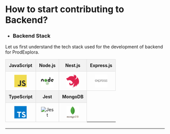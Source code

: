 # How to start contributing to Backend?

- ### Backend Stack

Let us first understand the tech stack used for the development of backend for ProdExplora.

<table style="width: 100%; border-collapse: collapse; margin-bottom: 20px;" align="center">
  <tr>
    <th style="text-align: center; padding: 10px; border: 1px solid #ddd; background-color: #f2f2f2;">
      <a href="https://developer.mozilla.org/en-US/docs/Web/JavaScript" style="text-decoration: none; color: inherit;">JavaScript</a>
    </th>
    <th style="text-align: center; padding: 10px; border: 1px solid #ddd; background-color: #f2f2f2;">
      <a href="https://nodejs.org" style="text-decoration: none; color: inherit;">Node.js</a>
    </th>
    <th style="text-align: center; padding: 10px; border: 1px solid #ddd; background-color: #f2f2f2;">
      <a href="https://nestjs.com/" style="text-decoration: none; color: inherit;">Nest.js</a>
    </th>
    <th style="text-align: center; padding: 10px; border: 1px solid #ddd; background-color: #f2f2f2;">
      <a href="https://expressjs.com" style="text-decoration: none; color: inherit;">Express.js</a>
    </th>
  </tr>
  <tr>
    <td style="text-align: center; padding: 10px; border: 1px solid #ddd;">
      <a href="https://developer.mozilla.org/en-US/docs/Web/JavaScript" style="text-decoration: none; color: inherit;">
        <img src="https://raw.githubusercontent.com/devicons/devicon/master/icons/javascript/javascript-original.svg" alt="JavaScript" style="display: block; margin: 0 auto; max-width: 40px; max-height: 40px;">
      </a>
    </td>
    <td style="text-align: center; padding: 10px; border: 1px solid #ddd;">
      <a href="https://nodejs.org" style="text-decoration: none; color: inherit;">
        <img src="https://raw.githubusercontent.com/devicons/devicon/master/icons/nodejs/nodejs-original-wordmark.svg" alt="Node.js" style="display: block; margin: 0 auto; max-width: 40px; max-height: 40px;">
      </a>
    </td>
    <td style="text-align: center; padding: 10px; border: 1px solid #ddd;">
      <a href="https://nestjs.com/" style="text-decoration: none; color: inherit;">
        <img src="https://raw.githubusercontent.com/devicons/devicon/master/icons/nestjs/nestjs-plain.svg" alt="Nest.js" style="display: block; margin: 0 auto; max-width: 40px; max-height: 40px;">
      </a>
    </td>
    <td style="text-align: center; padding: 10px; border: 1px solid #ddd;">
      <a href="https://expressjs.com" style="text-decoration: none; color: inherit;">
        <img src="https://raw.githubusercontent.com/devicons/devicon/master/icons/express/express-original-wordmark.svg" alt="Express.js" style="display: block; margin: 0 auto; max-width: 40px; max-height: 40px;">
      </a>
    </td>
  </tr>
  <tr>
    <th style="text-align: center; padding: 10px; border: 1px solid #ddd; background-color: #f2f2f2;">
      <a href="https://www.typescriptlang.org/" style="text-decoration: none; color: inherit;">TypeScript</a>
    </th>
    <th style="text-align: center; padding: 10px; border: 1px solid #ddd; background-color: #f2f2f2;">
      <a href="https://jestjs.io" style="text-decoration: none; color: inherit;">Jest</a>
    </th>
    <th style="text-align: center; padding: 10px; border: 1px solid #ddd; background-color: #f2f2f2;">
      <a href="https://www.mongodb.com/" style="text-decoration: none; color: inherit;">MongoDB</a>
    </th>
  </tr>
  <tr>
    <td style="text-align: center; padding: 10px; border: 1px solid #ddd;">
      <a href="https://www.typescriptlang.org/" style="text-decoration: none; color: inherit;">
        <img src="https://raw.githubusercontent.com/devicons/devicon/master/icons/typescript/typescript-original.svg" alt="TypeScript" style="display: block; margin: 0 auto; max-width: 40px; max-height: 40px;">
      </a>
    </td>
    <td style="text-align: center; padding: 10px; border: 1px solid #ddd;">
      <a href="https://jestjs.io" style="text-decoration: none; color: inherit;">
        <img src="https://www.vectorlogo.zone/logos/jestjsio/jestjsio-icon.svg" alt="Jest" style="display: block; margin: 0 auto; max-width: 40px; max-height: 40px;">
      </a>
    </td>
    <td style="text-align: center; padding: 10px; border: 1px solid #ddd;">
      <a href="https://www.mongodb.com/" style="text-decoration: none; color: inherit;">
        <img src="https://raw.githubusercontent.com/devicons/devicon/master/icons/mongodb/mongodb-original-wordmark.svg" alt="MongoDB" style="display: block; margin: 0 auto; max-width: 40px; max-height: 40px;">
      </a>
    </td>
  </tr>
</table>

---
